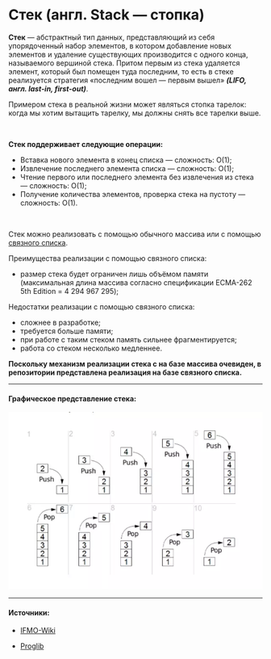 # Стек (англ. Stack — стопка)

__Стек__ — абстрактный тип данных, представляющий из себя упорядоченный набор элементов, в котором добавление новых элементов и удаление существующих производится с одного конца, называемого вершиной стека. Притом первым из стека удаляется элемент, который был помещен туда последним, то есть в стеке реализуется стратегия «последним вошел — первым вышел» ***(LIFO, англ. last-in, first-out)***. 

Примером стека в реальной жизни может являться стопка тарелок: когда мы хотим вытащить тарелку, мы должны снять все тарелки выше.

<br/>

__Стек поддерживает следующие операции:__
-   Вставка нового элемента в конец списка — сложность: O(1);
-   Извлечение последнего элемента списка — сложность: O(1);
-   Чтение первого или последнего элемента без извлечения из стека — сложность: O(1);
-   Получение количества элементов, проверка стека на пустоту — сложность: O(1).

<br/>

Стек можно реализовать с помощью обычного массива или с помощью [связного списка](../DoubleLinkedList/).

Преимущества реализации с помощью связного списка: 
- размер стека будет ограничен лишь объёмом памяти (максимальная длина массива согласно спецификации ECMA-262 5th Edition = 4 294 967 295);

Недостатки реализации с помощью связного списка: 
- сложнее в разработке; 
- требуется больше памяти; 
- при работе с таким стеком память сильнее фрагментируется; 
- работа со стеком несколько медленнее.

__Поскольку механизм реализации стека с на базе массива очевиден, в репозитории представлена реализация на базе связного списка.__

_____
#### Графическое представление стека:

<p align='center'><img  src='./images/stack.webp' alt='Графическое представление стека'></p>


_____
#### Источники:

+ [IFMO-Wiki](https://neerc.ifmo.ru/wiki/index.php?title=%D0%A1%D1%82%D0%B5%D0%BA)

+ [Proglib](https://proglib.io/p/rasprostranennye-algoritmy-i-struktury-dannyh-v-javascript-steki-ocheredi-i-svyaznye-spiski-2021-10-13)

